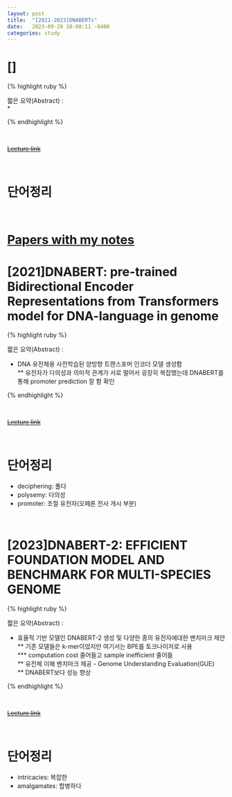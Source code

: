 ```yaml
---
layout: post
title:  "[2021-2023]DNABERTs"
date:   2023-09-28 10:08:11 -0400
categories: study
---
```



# []

{% highlight ruby %}


짧은 요약(Abstract) :    
* 

{% endhighlight %}  

<br/>


[~~Lecture link~~]()  

<br/>

# 단어정리  


<br/>




# [Papers with my notes](https://drive.google.com/drive/folders/1-fTfGu8YWXZzeqd10WoEqlwX-sXRyj3Y?usp=sharing)  


# [2021]DNABERT: pre-trained Bidirectional Encoder Representations from Transformers model for DNA-language in genome   

{% highlight ruby %}


짧은 요약(Abstract) :    
* DNA 유전체용 사전학습된 양방향 트랜스포머 인코더 모델 생성함  
** 유전자가 다의성과 의미적 관계가 서로 멀어서 굉장히 복잡했는데 DNABERT를 통해 promoter prediction 잘 함 확인  


{% endhighlight %}  

<br/>


[~~Lecture link~~]()  

<br/>

# 단어정리  
* deciphering: 풀다  
* polysemy: 다의성  
* promoter: 조절 유전자(오페론 전사 개시 부분)  

<br/>


# [2023]DNABERT-2: EFFICIENT FOUNDATION MODEL AND BENCHMARK FOR MULTI-SPECIES GENOME  

{% highlight ruby %}


짧은 요약(Abstract) :    
* 효율적 기반 모델인 DNABERT-2 생성 및 다양한 종의 유전자에대한 밴치마크 제안  
** 기존 모델들은 k-mer이었지만 여기서는 BPE를 토크나이저로 사용  
*** computation cost 줄어들고 sample inefficient 줄어듦  
** 유전체 이해 벤치마크 제공 - Genome Understanding Evaluation(GUE)  
** DNABERT보다 성능 향상  

{% endhighlight %}  

<br/>


[~~Lecture link~~]()  

<br/>

# 단어정리  
* intricacies: 복잡한     
* amalgamates: 합병하다     

<br/>



